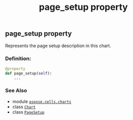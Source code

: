 ﻿---
title: page_setup property
second_title: Aspose.Cells for Python via .NET API References
description: 
type: docs
weight: 390
url: /aspose.cells.charts/chart/page_setup/
is_root: false
---

## page_setup property


Represents the page setup description in this chart.
### Definition:
```python
@property
def page_setup(self):
    ...
```

### See Also
* module [`aspose.cells.charts`](../../)
* class [`Chart`](/cells/python-net/aspose.cells.charts/chart)
* class [`PageSetup`](/cells/python-net/aspose.cells/pagesetup)
